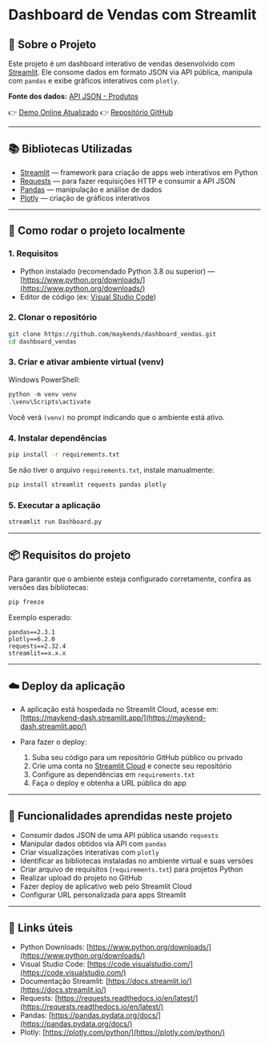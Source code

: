 # Dashboard de Vendas com Streamlit

## 📌 Sobre o Projeto

Este projeto é um dashboard interativo de vendas desenvolvido com [Streamlit](https://docs.streamlit.io/). Ele consome dados em formato JSON via API pública, manipula com `pandas` e exibe gráficos interativos com `plotly`.

**Fonte dos dados:** [API JSON - Produtos](https://labdados.com/produtos)

👉 [Demo Online Atualizado](https://maykend-dash.streamlit.app/)
👉 [Repositório GitHub](https://github.com/maykends/dashboard_vendas)

---

## 📚 Bibliotecas Utilizadas

* [Streamlit](https://docs.streamlit.io/) — framework para criação de apps web interativos em Python
* [Requests](https://requests.readthedocs.io/en/latest/) — para fazer requisições HTTP e consumir a API JSON
* [Pandas](https://pandas.pydata.org/docs/) — manipulação e análise de dados
* [Plotly](https://plotly.com/python/) — criação de gráficos interativos

---

## 🚀 Como rodar o projeto localmente

### 1. Requisitos

* Python instalado (recomendado Python 3.8 ou superior) — [https://www.python.org/downloads/](https://www.python.org/downloads/)
* Editor de código (ex: [Visual Studio Code](https://code.visualstudio.com/))

### 2. Clonar o repositório

```bash
git clone https://github.com/maykends/dashboard_vendas.git
cd dashboard_vendas
```

### 3. Criar e ativar ambiente virtual (venv)

Windows PowerShell:

```powershell
python -m venv venv
.\venv\Scripts\activate
```

Você verá `(venv)` no prompt indicando que o ambiente está ativo.

### 4. Instalar dependências

```bash
pip install -r requirements.txt
```

Se não tiver o arquivo `requirements.txt`, instale manualmente:

```bash
pip install streamlit requests pandas plotly
```

### 5. Executar a aplicação

```bash
streamlit run Dashboard.py
```

---

## 📦 Requisitos do projeto

Para garantir que o ambiente esteja configurado corretamente, confira as versões das bibliotecas:

```bash
pip freeze
```

Exemplo esperado:

```
pandas==2.3.1
plotly==6.2.0
requests==2.32.4
streamlit==x.x.x
```

---

## ☁️ Deploy da aplicação

* A aplicação está hospedada no Streamlit Cloud, acesse em:
  [https://maykend-dash.streamlit.app/](https://maykend-dash.streamlit.app/)

* Para fazer o deploy:

  1. Suba seu código para um repositório GitHub público ou privado
  2. Crie uma conta no [Streamlit Cloud](https://streamlit.io/cloud) e conecte seu repositório
  3. Configure as dependências em `requirements.txt`
  4. Faça o deploy e obtenha a URL pública do app

---

## 🎯 Funcionalidades aprendidas neste projeto

* Consumir dados JSON de uma API pública usando `requests`
* Manipular dados obtidos via API com `pandas`
* Criar visualizações interativas com `plotly`
* Identificar as bibliotecas instaladas no ambiente virtual e suas versões
* Criar arquivo de requisitos (`requirements.txt`) para projetos Python
* Realizar upload do projeto no GitHub
* Fazer deploy de aplicativo web pelo Streamlit Cloud
* Configurar URL personalizada para apps Streamlit

---

## 📄 Links úteis

* Python Downloads: [https://www.python.org/downloads/](https://www.python.org/downloads/)
* Visual Studio Code: [https://code.visualstudio.com/](https://code.visualstudio.com/)
* Documentação Streamlit: [https://docs.streamlit.io/](https://docs.streamlit.io/)
* Requests: [https://requests.readthedocs.io/en/latest/](https://requests.readthedocs.io/en/latest/)
* Pandas: [https://pandas.pydata.org/docs/](https://pandas.pydata.org/docs/)
* Plotly: [https://plotly.com/python/](https://plotly.com/python/)

